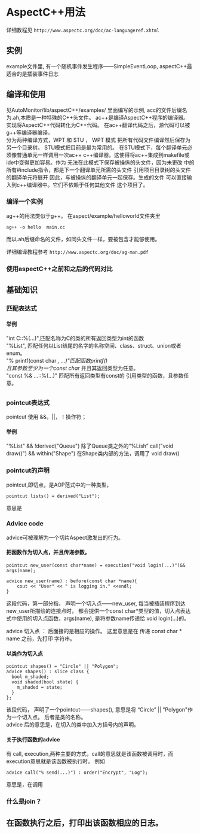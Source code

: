 # AspectC++用法

详细教程见
`http://www.aspectc.org/doc/ac-languageref.xhtml`
## 实例
example文件里, 有一个随机事件发生程序——SimpleEventLoop, 
aspectC++最适合的是插装事件日志

## 编译和使用
见AutoMonitor/lib/aspectC++/examples/ 里面编写的示例, acc的文件后缀名为.ah,本质是一种特殊的C++头文件。
ac++是编译AspectC++程序的编译器。   
实现将AspectC++代码转化为C++代码。  在ac++翻译代码之后，源代码可以被g++等编译器编译。   
分为两种编译方式，WPT 和 STU ， 
WPT 模式 把所有代码文件编译然后保存为另一个目录树。 
STU模式把目前是最为常用的。
在STU模式下，每个翻译单元必须像普通单元一样调用一次ac++
c++编译器。这使得将ac++集成到makefile或ide中变得更加容易。作为
无法在此模式下保存被操纵的头文件，因为未更改
中的所有#include指令，都是下一个翻译单元所需的头文件
引用项目目录树的头文件的翻译单元将展开
因此，与被操纵的翻译单元一起保存。生成的文件
可以直接输入到c++编译器中。它们不依赖于任何其他文件
这个项目了。

### 编译一个实例
ag++的用法类似于g++。
在aspect/example/helloworld文件夹里
```
ag++ -o hello  main.cc
```
而以.ah后缀命名的文件，如同头文件一样，要被包含才能够使用。

详细编译教程参考
`http://www.aspectc.org/doc/ag-man.pdf`

### 使用aspectC++之前和之后的代码对比


## 基础知识

### 匹配表达式
#### 举例    
"int C::%(...)",匹配名称为C的类的所有返回类型为int的函数        
"%List",    匹配任何以List结尾的名字的名称空间、class、struct、union或者enum。  
"% printf(const char *, ...)"匹配函数printf()  
且其参数至少为一个const char* 并且其返回类型为任意。       
"const %& ...::%(...)" 匹配所有返回类型有const的 引用类型的函数，且参数任意。

##  


### pointcut表达式
pointcut    使用 &&，||，！操作符； 
#### 举例
"%List" && !derived("Queue")    除了Queue类之外的“%Lish”
call("void draw()") && within("Shape")  在Shape类内部的方法，调用了 void draw()

### pointcut的声明
pointcut,即切点，是AOP范式中的一种类型，
```
pointcut lists() = derived("List");
```
意思是

### Advice code
advice可被理解为一个切片Aspect激发出的行为。    

#### 把函数作为切入点，并且传递参数。
```
pointcut new_user(const char*name) = execution("void login(...)")&& args(name);

advice new_user(name) : before(const char *name){
    cout << "User" << " is logging in." <<endl;
}
```
这段代码，第一部分指， 声明一个切入点——new_user, 每当被插装程序到达new_user所描绘的连接点时， 都会提供一个const char*类型的值，切入点表达式中使用的切入点函数，args(name), 是将参数name传递给 void login(...)的。

advice 切入点 ： 后面接的是相应的操作。
这里意思是在 传递 const char * name 之前，先打印 字符串。

#### 以类作为切入点
```
pointcut shapes() = "Circle" || "Polygon";
advice shapes() : slice class {
  bool m_shaded;
  void shaded(bool state) {
    m_shaded = state;
  }
};
```
该段代码， 声明了一个pointcut——shapes(), 意思是将 “Circle” || "Polygon"作为一个切入点。 后者是类的名称。    
advice 后的意思是，在切入的类中加入方括号内的声明。
#### 关于执行函数的advice
有 call, execution,两种主要的方式，call的意思就是该函数被调用时，而execution意思就是该函数被执行时。
例如
```
advice call("% send(...)") : order("Encrypt", "Log");
```
意思是，在调用
### 什么是join？

## 在函数执行之后，打印出该函数相应的日志。
## 